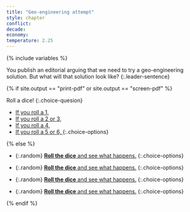 ```yaml
---
title: "Geo-engineering attempt"
style: chapter
conflict: 
decade: 
economy: 
temperature: 2.25
---
```


{% include variables %}

You publish an editorial arguing that we need to try a geo-engineering solution. But what will that solution look like?
{:.leader-sentence}

{% if site.output == "print-pdf" or site.output == "screen-pdf" %}

Roll a dice!
{:.choice-quesion}

- [If you roll a 1, ](chapter_geo-engineering-fail.html)
- [If you roll a 2 or 3, ](chapter_billionaire-geo-engineering.html)
- [If you roll a 4, ](chapter_unilateral-geo-engineering.html)
- [If you roll a 5 or 6, ](chapter_surprising-success-geo-engineering.html)
{:.choice-options}

{% else %}

<div data-js-var="js-rand-geoengineering2-low" markdown="1" class="hidden">

- {:.random} [**Roll the dice** and see what happens.](chapter_geo-engineering-fail.html)
{:.choice-options}

</div>

<div data-js-var="js-rand-geoengineering2-med" markdown="1" class="hidden">

- {:.random} [**Roll the dice** and see what happens.](chapter_billionaire-geo-engineering.html)
{:.choice-options}

</div>

<div data-js-var="js-rand-geoengineering2-medplus" markdown="1" class="hidden">

- {:.random} [**Roll the dice** and see what happens.](chapter_unilateral-geo-engineering.html)
{:.choice-options}

</div>

<div data-js-var="js-rand-geoengineering2-high" markdown="1" class="hidden">

- {:.random} [**Roll the dice** and see what happens.](chapter_surprising-success-geo-engineering.html)
{:.choice-options}

</div>

{% endif %}
